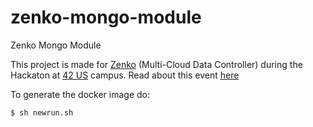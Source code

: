 # zenko-mongo-module
Zenko Mongo Module

This project is made for [Zenko](http://www.zenko.io/) (Multi-Cloud Data Controller) during the Hackaton at [42 US](http://42.us.org) campus.
Read about this event [here](http://www.zenko.io/blog/zenko-hackathon-brings-challenge-na-team-loves/)

To generate the docker image do:

```
$ sh newrun.sh
```
